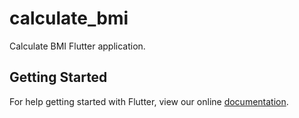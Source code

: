 # calculate_bmi

Calculate BMI Flutter application.

## Getting Started

For help getting started with Flutter, view our online
[documentation](https://flutter.io/).
